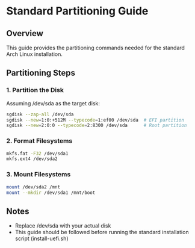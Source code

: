 # Standard Partitioning Guide

## Overview
This guide provides the partitioning commands needed for the standard Arch Linux installation.

## Partitioning Steps

### 1. Partition the Disk
Assuming /dev/sda as the target disk:
```bash
sgdisk --zap-all /dev/sda
sgdisk --new=1:0:+512M --typecode=1:ef00 /dev/sda  # EFI partition
sgdisk --new=2:0:0 --typecode=2:8300 /dev/sda      # Root partition
```

### 2. Format Filesystems
```bash
mkfs.fat -F32 /dev/sda1
mkfs.ext4 /dev/sda2
```

### 3. Mount Filesystems
```bash
mount /dev/sda2 /mnt
mount --mkdir /dev/sda1 /mnt/boot
```

## Notes
- Replace /dev/sda with your actual disk
- This guide should be followed before running the standard installation script (install-uefi.sh)
